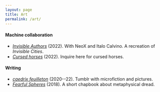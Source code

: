 ```yaml
---
layout: page
title: Art
permalink: /art/
---
```


#### Machine collaboration

- [*Invisible Authors*](/assets/invisible-authors.pdf) (2022). With
NeoX and Italo Calvino. A recreation of *Invisible Cities*.
- <a href = "mailto:cursedhorses@gmail.com"><i>Cursed horses</i></a>
  (2022). Inquire here for cursed horses.

#### Writing

- [*caedrix feuilleton*](https://caedrix.tumblr.com/)
  (2020--22). Tumblr with microfiction and pictures.
- [*Fearful Spheres*](/assets/fearful-spheres.pdf) (2018). A short
  chapbook about metaphysical dread.
